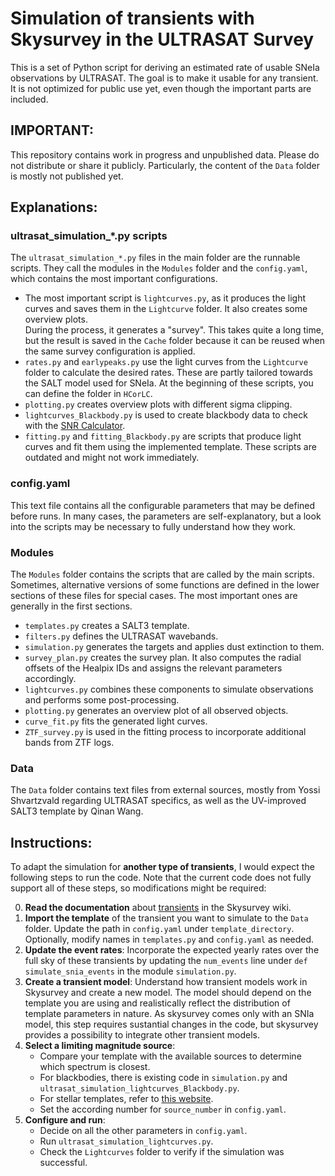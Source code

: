 # Simulation of transients with Skysurvey in the ULTRASAT Survey

This is a set of Python script for deriving an estimated rate of usable SNeIa observations by ULTRASAT. The goal is to make it usable for any transient. It is not optimized for public use yet, even though the important parts are included.

## IMPORTANT:
This repository contains work in progress and unpublished data. Please do not distribute or share it publicly. 
Particularly, the content of the `Data` folder is mostly not published yet.


## Explanations:

### ultrasat_simulation_*.py scripts
The `ultrasat_simulation_*.py` files in the main folder are the runnable scripts. They call the modules in the `Modules` folder and the `config.yaml`, which contains the most important configurations.

- The most important script is `lightcurves.py`, as it produces the light curves and saves them in the `Lightcurve` folder. It also creates some overview plots.  
  During the process, it generates a "survey". This takes quite a long time, but the result is saved in the `Cache` folder because it can be reused when the same survey configuration is applied.
- `rates.py` and `earlypeaks.py` use the light curves from the `Lightcurve` folder to calculate the desired rates. These are partly tailored towards the SALT model used for SNeIa. At the beginning of these scripts, you can define the folder in `HCorLC`.
- `plotting.py` creates overview plots with different sigma clipping.
- `lightcurves_Blackbody.py` is used to create blackbody data to check with the [SNR Calculator](https://www.weizmann.ac.il/ultrasat/for-scientists/snr-calculator).
- `fitting.py` and `fitting_Blackbody.py` are scripts that produce light curves and fit them using the implemented template. These scripts are outdated and might not work immediately.

### config.yaml
This text file contains all the configurable parameters that may be defined before runs. In many cases, the parameters are self-explanatory, but a look into the scripts may be necessary to fully understand how they work.

### Modules
The `Modules` folder contains the scripts that are called by the main scripts. Sometimes, alternative versions of some functions are defined in the lower sections of these files for special cases. The most important ones are generally in the first sections.

- `templates.py` creates a SALT3 template.
- `filters.py` defines the ULTRASAT wavebands.
- `simulation.py` generates the targets and applies dust extinction to them.
- `survey_plan.py` creates the survey plan. It also computes the radial offsets of the Healpix IDs and assigns the relevant parameters accordingly.
- `lightcurves.py` combines these components to simulate observations and performs some post-processing.
- `plotting.py` generates an overview plot of all observed objects.
- `curve_fit.py` fits the generated light curves.
- `ZTF_survey.py` is used in the fitting process to incorporate additional bands from ZTF logs.

### Data
The `Data` folder contains text files from external sources, mostly from Yossi Shvartzvald regarding ULTRASAT specifics, as well as the UV-improved SALT3 template by Qinan Wang.

## Instructions:
To adapt the simulation for **another type of transients**, I would expect the following steps to run the code. Note that the current code does not fully support all of these steps, so modifications might be required:

0. **Read the documentation** about [transients](https://skysurvey.readthedocs.io/en/latest/quickstart/quickstart_target.html) in the Skysurvey wiki.
1. **Import the template** of the transient you want to simulate to the `Data` folder. Update the path in `config.yaml` under `template_directory`. Optionally, modify names in `templates.py` and `config.yaml` as needed.
2. **Update the event rates**: Incorporate the expected yearly rates over the full sky of these transients by updating the `num_events` line under `def simulate_snia_events` in the module `simulation.py`.
3. **Create a transient model**: Understand how transient models work in Skysurvey and create a new model. The model should depend on the template you are using and realistically reflect the distribution of template parameters in nature. As skysurvey comes only with an SNIa model, this step requires sustantial changes in the code, but skysurvey provides a possibility to integrate other transient models.
4. **Select a limiting magnitude source**:
   - Compare your template with the available sources to determine which spectrum is closest.
   - For blackbodies, there is existing code in `simulation.py` and `ultrasat_simulation_lightcurves_Blackbody.py`.
   - For stellar templates, refer to [this website](http://cdsarc.u-strasbg.fr/viz-bin/ftp-index?J/PASP/110/863).
   - Set the according number for `source_number` in `config.yaml`.
5. **Configure and run**:
   - Decide on all the other parameters in `config.yaml`.
   - Run `ultrasat_simulation_lightcurves.py`.
   - Check the `Lightcurves` folder to verify if the simulation was successful.





